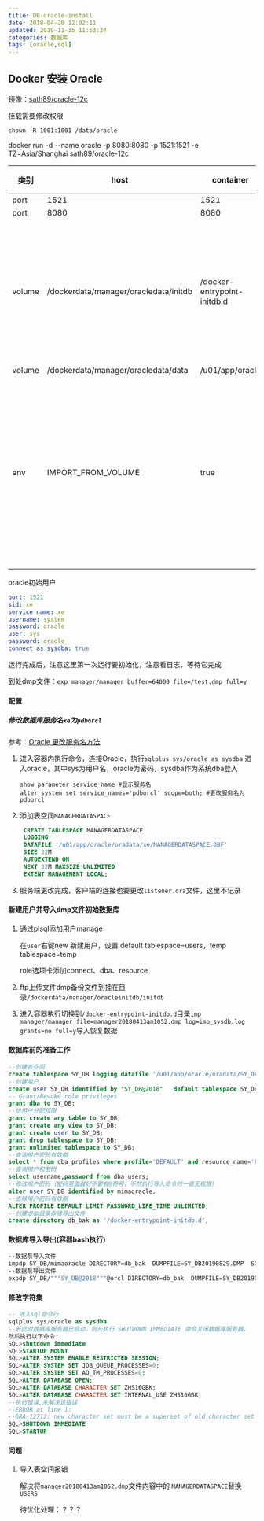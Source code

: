```yaml
---
title: DB-oracle-install
date: 2018-04-20 12:02:11
updated: 2019-11-15 11:53:24
categories: 数据库
tags: [oracle,sql]
---
```


## Docker 安装 Oracle

镜像：[sath89/oracle-12c](https://hub.docker.com/r/sath89/oracle-12c/)

挂载需要修改权限

`chown -R 1001:1001 /data/oracle`

docker run -d --name oracle -p 8080:8080 -p 1521:1521  -e TZ=Asia/Shanghai sath89/oracle-12c

| 类别   | host                                  | container                   | 备注                               |
| ------ | ------------------------------------- | --------------------------- | ---------------------------------- |
| port   | 1521                                  | 1521                        |                                    |
| port   | 8080                                  | 8080                        |                                    |
| volume | /dockerdata/manager/oracledata/initdb | /docker-entrypoint-initdb.d | 初始化导入数据库用(非必需)         |
| volume | /dockerdata/manager/oracledata/data   | /u01/app/oracle             |                                    |
| env    | IMPORT_FROM_VOLUME                    | true                        | 触发首次运行自动初始化数据(非必需) |

oracle初始用户

```yaml
port: 1521
sid: xe
service name: xe
username: system
password: oracle
user: sys
password: oracle
connect as sysdba: true
```

运行完成后，注意这里第一次运行要初始化，注意看日志，等待它完成

到处dmp文件：`exp manager/manager buffer=64000 file=/test.dmp full=y`

#### 配置

##### 修改数据库服务名`xe`为`pdborcl`

参考：[Oracle 更改服务名方法](https://www.jianshu.com/p/879e8085c012)

1. 进入容器内执行命令，连接Oracle，执行`sqlplus sys/oracle as sysdba` 进入oracle，其中sys为用户名，oracle为密码，sysdba作为系统dba登入

   ```shell
   show parameter service_name #显示服务名
   alter system set service_names='pdborcl' scope=both; #更改服务名为pdborcl
   ```

2. 添加表空间`MANAGERDATASPACE`

   ```sql
    CREATE TABLESPACE MANAGERDATASPACE
    LOGGING
    DATAFILE '/u01/app/oracle/oradata/xe/MANAGERDATASPACE.DBF'
    SIZE 32M
    AUTOEXTEND ON
    NEXT 32M MAXSIZE UNLIMITED
    EXTENT MANAGEMENT LOCAL;
   ```

3. 服务端更改完成，客户端的连接也要更改`listener.ora`文件，这里不记录

#### 新建用户并导入dmp文件初始数据库

1. 通过plsql添加用户manage

   在`user`右键new 新建用户，设置 default tablespace=users，temp tablespace=temp

   role选项卡添加connect、dba、resource

2. ftp上传文件dmp备份文件到挂在目录`/dockerdata/manager/oracleinitdb/initdb`

3. 进入容器执行切换到`/docker-entrypoint-initdb.d`目录`imp manager/manager file=manager20180413am1052.dmp log=imp_sysdb.log grants=no full=y`导入恢复数据

#### 数据库前的准备工作

```sql
--创建表空间
create tablespace SY_DB logging datafile '/u01/app/oracle/oradata/SY_DB.DBF' size 50m autoextend on next 50m maxsize 20480m extent management local;
--创建用户
create user SY_DB identified by "SY_DB@2018"   default tablespace SY_DB  temporary tablespace TEMP  profile DEFAULT password expire;
-- Grant/Revoke role privileges
grant dba to SY_DB;
--给用户分配权限
grant create any table to SY_DB;
grant create any view to SY_DB;
grant create user to SY_DB;
grant drop tablespace to SY_DB;
grant unlimited tablespace to SY_DB;
--查询用户密码有效期
select * from dba_profiles where profile='DEFAULT' and resource_name='PASSWORD_LIFE_TIME';
--查询用户和密码
select username,password from dba_users;
--修改用户密码（密码里面最好不要有@符号，不然执行导入命令时一直无权限）
alter user SY_DB identified by mimaoracle;
--去除用户密码有效期
ALTER PROFILE DEFAULT LIMIT PASSWORD_LIFE_TIME UNLIMITED;
--创建虚拟目录存储导出文件
create directory db_bak as '/docker-entrypoint-initdb.d';
```

#### 数据库导入导出(容器bash执行)

```bash
--数据泵导入文件
impdp SY_DB/mimaoracle DIRECTORY=db_bak  DUMPFILE=SY_DB20190829.DMP  SCHEMAS=SY_DB
--数据泵导出文件
expdp SY_DB/"""SY_DB@2018"""@orcl DIRECTORY=db_bak  DUMPFILE=SY_DB20190829.DMP  SCHEMAS=SY_DB;
```

#### 修改字符集

```sql
-- 进入sql命令行
sqlplus sys/oracle as sysdba
--若此时数据库服务器已启动，则先执行 SHUTDOWN IMMEDIATE 命令关闭数据库服务器，
然后执行以下命令:
SQL>shutdown immediate
SQL>STARTUP MOUNT
SQL>ALTER SYSTEM ENABLE RESTRICTED SESSION;
SQL>ALTER SYSTEM SET JOB_QUEUE_PROCESSES=0;
SQL>ALTER SYSTEM SET AQ_TM_PROCESSES=0;
SQL>ALTER DATABASE OPEN;
SQL>ALTER DATABASE CHARACTER SET ZHS16GBK;
SQL>ALTER DATABASE CHARACTER SET INTERNAL_USE ZHS16GBK; 
--执行错误,未解决该错误
--ERROR at line 1:
--ORA-12712: new character set must be a superset of old character set
SQL>SHUTDOWN IMMEDIATE
SQL>STARTUP
```



#### 问题

1. 导入表空间报错

   解决将`manager20180413am1052.dmp`文件内容中的 `MANAGERDATASPACE`替换`USERS`

   待优化处理：？？？

   

